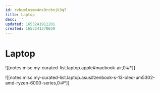 ```yaml
---
id: rvbumlosmo4nx9rcbnjk3q7
title: Laptop
desc: ''
updated: 1653241912201
created: 1653241370659
---
```

# Laptop

![[notes.misc.my-curated-list.laptop.apple#macbook-air,0:#*]]

![[notes.misc.my-curated-list.laptop.asus#zenbook-s-13-oled-um5302-amd-ryzen-6000-series,0:#*]]